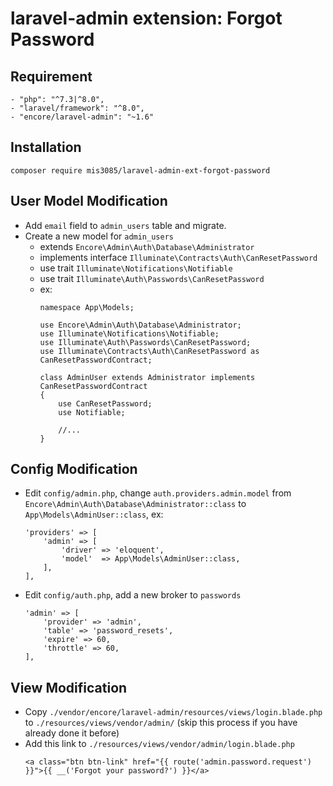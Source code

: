 laravel-admin extension: Forgot Password
======

## Requirement
    - "php": "^7.3|^8.0",
    - "laravel/framework": "^8.0",
    - "encore/laravel-admin": "~1.6"

## Installation
```
composer require mis3085/laravel-admin-ext-forgot-password
```

## User Model Modification
- Add `email` field to `admin_users` table and migrate.
- Create a new model for `admin_users`
  - extends `Encore\Admin\Auth\Database\Administrator`
  - implements interface `Illuminate\Contracts\Auth\CanResetPassword`
  - use trait `Illuminate\Notifications\Notifiable`
  - use trait `Illuminate\Auth\Passwords\CanResetPassword`
  - ex:
    ```
    namespace App\Models;

    use Encore\Admin\Auth\Database\Administrator;
    use Illuminate\Notifications\Notifiable;
    use Illuminate\Auth\Passwords\CanResetPassword;
    use Illuminate\Contracts\Auth\CanResetPassword as CanResetPasswordContract;

    class AdminUser extends Administrator implements CanResetPasswordContract
    {
        use CanResetPassword;
        use Notifiable;

        //...
    }
    ```

## Config Modification
- Edit `config/admin.php`, change `auth.providers.admin.model` from `Encore\Admin\Auth\Database\Administrator::class` to `App\Models\AdminUser::class`, ex:
    ```
    'providers' => [
        'admin' => [
            'driver' => 'eloquent',
            'model'  => App\Models\AdminUser::class,
        ],
    ],
    ```
- Edit `config/auth.php`, add a new broker to `passwords`
    ```
    'admin' => [
        'provider' => 'admin',
        'table' => 'password_resets',
        'expire' => 60,
        'throttle' => 60,
    ],
    ```

## View Modification
- Copy `./vendor/encore/laravel-admin/resources/views/login.blade.php` to `./resources/views/vendor/admin/` (skip this process if you have already done it before)
- Add this link to `./resources/views/vendor/admin/login.blade.php`
    ```
    <a class="btn btn-link" href="{{ route('admin.password.request') }}">{{ __('Forgot your password?') }}</a>
    ```

